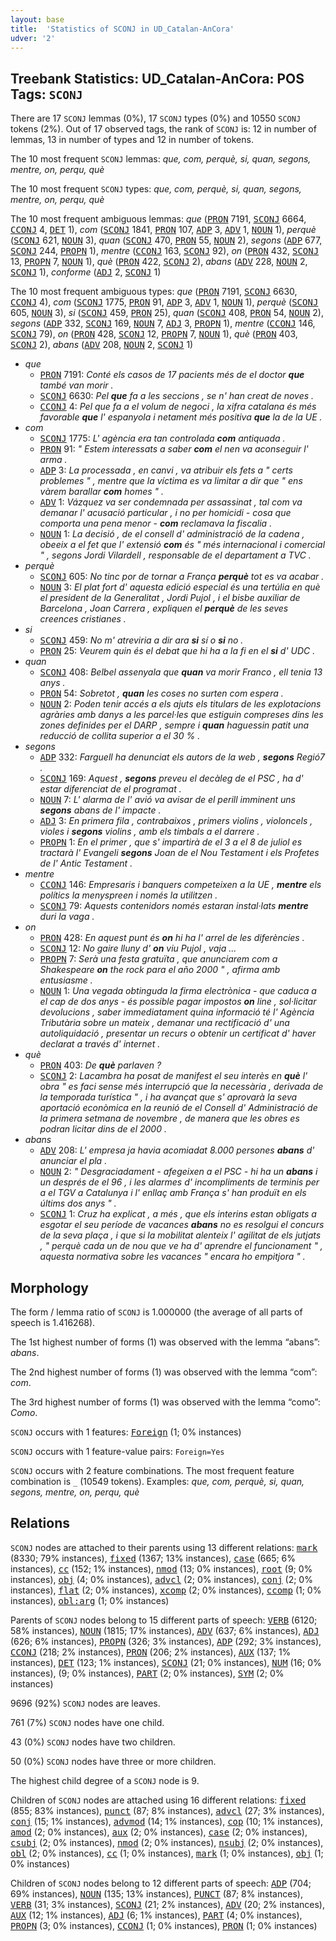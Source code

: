 ```yaml
---
layout: base
title:  'Statistics of SCONJ in UD_Catalan-AnCora'
udver: '2'
---
```


## Treebank Statistics: UD_Catalan-AnCora: POS Tags: `SCONJ`

There are 17 `SCONJ` lemmas (0%), 17 `SCONJ` types (0%) and 10550 `SCONJ` tokens (2%).
Out of 17 observed tags, the rank of `SCONJ` is: 12 in number of lemmas, 13 in number of types and 12 in number of tokens.

The 10 most frequent `SCONJ` lemmas: <em>que, com, perquè, si, quan, segons, mentre, on, perqu, què</em>

The 10 most frequent `SCONJ` types:  <em>que, com, perquè, si, quan, segons, mentre, on, perqu, què</em>

The 10 most frequent ambiguous lemmas: <em>que</em> (<tt><a href="ca_ancora-pos-PRON.html">PRON</a></tt> 7191, <tt><a href="ca_ancora-pos-SCONJ.html">SCONJ</a></tt> 6664, <tt><a href="ca_ancora-pos-CCONJ.html">CCONJ</a></tt> 4, <tt><a href="ca_ancora-pos-DET.html">DET</a></tt> 1), <em>com</em> (<tt><a href="ca_ancora-pos-SCONJ.html">SCONJ</a></tt> 1841, <tt><a href="ca_ancora-pos-PRON.html">PRON</a></tt> 107, <tt><a href="ca_ancora-pos-ADP.html">ADP</a></tt> 3, <tt><a href="ca_ancora-pos-ADV.html">ADV</a></tt> 1, <tt><a href="ca_ancora-pos-NOUN.html">NOUN</a></tt> 1), <em>perquè</em> (<tt><a href="ca_ancora-pos-SCONJ.html">SCONJ</a></tt> 621, <tt><a href="ca_ancora-pos-NOUN.html">NOUN</a></tt> 3), <em>quan</em> (<tt><a href="ca_ancora-pos-SCONJ.html">SCONJ</a></tt> 470, <tt><a href="ca_ancora-pos-PRON.html">PRON</a></tt> 55, <tt><a href="ca_ancora-pos-NOUN.html">NOUN</a></tt> 2), <em>segons</em> (<tt><a href="ca_ancora-pos-ADP.html">ADP</a></tt> 677, <tt><a href="ca_ancora-pos-SCONJ.html">SCONJ</a></tt> 244, <tt><a href="ca_ancora-pos-PROPN.html">PROPN</a></tt> 1), <em>mentre</em> (<tt><a href="ca_ancora-pos-CCONJ.html">CCONJ</a></tt> 163, <tt><a href="ca_ancora-pos-SCONJ.html">SCONJ</a></tt> 92), <em>on</em> (<tt><a href="ca_ancora-pos-PRON.html">PRON</a></tt> 432, <tt><a href="ca_ancora-pos-SCONJ.html">SCONJ</a></tt> 13, <tt><a href="ca_ancora-pos-PROPN.html">PROPN</a></tt> 7, <tt><a href="ca_ancora-pos-NOUN.html">NOUN</a></tt> 1), <em>què</em> (<tt><a href="ca_ancora-pos-PRON.html">PRON</a></tt> 422, <tt><a href="ca_ancora-pos-SCONJ.html">SCONJ</a></tt> 2), <em>abans</em> (<tt><a href="ca_ancora-pos-ADV.html">ADV</a></tt> 228, <tt><a href="ca_ancora-pos-NOUN.html">NOUN</a></tt> 2, <tt><a href="ca_ancora-pos-SCONJ.html">SCONJ</a></tt> 1), <em>conforme</em> (<tt><a href="ca_ancora-pos-ADJ.html">ADJ</a></tt> 2, <tt><a href="ca_ancora-pos-SCONJ.html">SCONJ</a></tt> 1)

The 10 most frequent ambiguous types:  <em>que</em> (<tt><a href="ca_ancora-pos-PRON.html">PRON</a></tt> 7191, <tt><a href="ca_ancora-pos-SCONJ.html">SCONJ</a></tt> 6630, <tt><a href="ca_ancora-pos-CCONJ.html">CCONJ</a></tt> 4), <em>com</em> (<tt><a href="ca_ancora-pos-SCONJ.html">SCONJ</a></tt> 1775, <tt><a href="ca_ancora-pos-PRON.html">PRON</a></tt> 91, <tt><a href="ca_ancora-pos-ADP.html">ADP</a></tt> 3, <tt><a href="ca_ancora-pos-ADV.html">ADV</a></tt> 1, <tt><a href="ca_ancora-pos-NOUN.html">NOUN</a></tt> 1), <em>perquè</em> (<tt><a href="ca_ancora-pos-SCONJ.html">SCONJ</a></tt> 605, <tt><a href="ca_ancora-pos-NOUN.html">NOUN</a></tt> 3), <em>si</em> (<tt><a href="ca_ancora-pos-SCONJ.html">SCONJ</a></tt> 459, <tt><a href="ca_ancora-pos-PRON.html">PRON</a></tt> 25), <em>quan</em> (<tt><a href="ca_ancora-pos-SCONJ.html">SCONJ</a></tt> 408, <tt><a href="ca_ancora-pos-PRON.html">PRON</a></tt> 54, <tt><a href="ca_ancora-pos-NOUN.html">NOUN</a></tt> 2), <em>segons</em> (<tt><a href="ca_ancora-pos-ADP.html">ADP</a></tt> 332, <tt><a href="ca_ancora-pos-SCONJ.html">SCONJ</a></tt> 169, <tt><a href="ca_ancora-pos-NOUN.html">NOUN</a></tt> 7, <tt><a href="ca_ancora-pos-ADJ.html">ADJ</a></tt> 3, <tt><a href="ca_ancora-pos-PROPN.html">PROPN</a></tt> 1), <em>mentre</em> (<tt><a href="ca_ancora-pos-CCONJ.html">CCONJ</a></tt> 146, <tt><a href="ca_ancora-pos-SCONJ.html">SCONJ</a></tt> 79), <em>on</em> (<tt><a href="ca_ancora-pos-PRON.html">PRON</a></tt> 428, <tt><a href="ca_ancora-pos-SCONJ.html">SCONJ</a></tt> 12, <tt><a href="ca_ancora-pos-PROPN.html">PROPN</a></tt> 7, <tt><a href="ca_ancora-pos-NOUN.html">NOUN</a></tt> 1), <em>què</em> (<tt><a href="ca_ancora-pos-PRON.html">PRON</a></tt> 403, <tt><a href="ca_ancora-pos-SCONJ.html">SCONJ</a></tt> 2), <em>abans</em> (<tt><a href="ca_ancora-pos-ADV.html">ADV</a></tt> 208, <tt><a href="ca_ancora-pos-NOUN.html">NOUN</a></tt> 2, <tt><a href="ca_ancora-pos-SCONJ.html">SCONJ</a></tt> 1)


* <em>que</em>
  * <tt><a href="ca_ancora-pos-PRON.html">PRON</a></tt> 7191: <em>Conté els casos de 17 pacients més de el doctor <b>que</b> també van morir .</em>
  * <tt><a href="ca_ancora-pos-SCONJ.html">SCONJ</a></tt> 6630: <em>Pel <b>que</b> fa a les seccions , se n' han creat de noves .</em>
  * <tt><a href="ca_ancora-pos-CCONJ.html">CCONJ</a></tt> 4: <em>Pel que fa a el volum de negoci , la xifra catalana és més favorable <b>que</b> l' espanyola i netament més positiva <b>que</b> la de la UE .</em>
* <em>com</em>
  * <tt><a href="ca_ancora-pos-SCONJ.html">SCONJ</a></tt> 1775: <em>L' agència era tan controlada <b>com</b> antiquada .</em>
  * <tt><a href="ca_ancora-pos-PRON.html">PRON</a></tt> 91: <em>" Estem interessats a saber <b>com</b> el nen va aconseguir l' arma .</em>
  * <tt><a href="ca_ancora-pos-ADP.html">ADP</a></tt> 3: <em>La processada , en canvi , va atribuir els fets a " certs problemes " , mentre que la víctima es va limitar a dir que " ens vàrem barallar <b>com</b> homes " .</em>
  * <tt><a href="ca_ancora-pos-ADV.html">ADV</a></tt> 1: <em>Vázquez va ser condemnada per assassinat , tal com va demanar l' acusació particular , i no per homicidi - cosa que comporta una pena menor - <b>com</b> reclamava la fiscalia .</em>
  * <tt><a href="ca_ancora-pos-NOUN.html">NOUN</a></tt> 1: <em>La decisió , de el consell d' administració de la cadena , obeeix a el fet que l' extensió <b>com</b> és " més internacional i comercial " , segons Jordi Vilardell , responsable de el departament a TVC .</em>
* <em>perquè</em>
  * <tt><a href="ca_ancora-pos-SCONJ.html">SCONJ</a></tt> 605: <em>No tinc por de tornar a França <b>perquè</b> tot es va acabar .</em>
  * <tt><a href="ca_ancora-pos-NOUN.html">NOUN</a></tt> 3: <em>El plat fort d' aquesta edició especial és una tertúlia en què el president de la Generalitat , Jordi Pujol , i el bisbe auxiliar de Barcelona , Joan Carrera , expliquen el <b>perquè</b> de les seves creences cristianes .</em>
* <em>si</em>
  * <tt><a href="ca_ancora-pos-SCONJ.html">SCONJ</a></tt> 459: <em>No m' atreviria a dir ara <b>si</b> sí o <b>si</b> no .</em>
  * <tt><a href="ca_ancora-pos-PRON.html">PRON</a></tt> 25: <em>Veurem quin és el debat que hi ha a la fi en el <b>si</b> d' UDC .</em>
* <em>quan</em>
  * <tt><a href="ca_ancora-pos-SCONJ.html">SCONJ</a></tt> 408: <em>Belbel assenyala que <b>quan</b> va morir Franco , ell tenia 13 anys .</em>
  * <tt><a href="ca_ancora-pos-PRON.html">PRON</a></tt> 54: <em>Sobretot , <b>quan</b> les coses no surten com espera .</em>
  * <tt><a href="ca_ancora-pos-NOUN.html">NOUN</a></tt> 2: <em>Poden tenir accés a els ajuts els titulars de les explotacions agràries amb danys a les parcel·les que estiguin compreses dins les zones definides per el DARP , sempre i <b>quan</b> haguessin patit una reducció de collita superior a el 30 % .</em>
* <em>segons</em>
  * <tt><a href="ca_ancora-pos-ADP.html">ADP</a></tt> 332: <em>Farguell ha denunciat els autors de la web , <b>segons</b> Regió7 .</em>
  * <tt><a href="ca_ancora-pos-SCONJ.html">SCONJ</a></tt> 169: <em>Aquest , <b>segons</b> preveu el decàleg de el PSC , ha d' estar diferenciat de el programat .</em>
  * <tt><a href="ca_ancora-pos-NOUN.html">NOUN</a></tt> 7: <em>L' alarma de l' avió va avisar de el perill imminent uns <b>segons</b> abans de l' impacte .</em>
  * <tt><a href="ca_ancora-pos-ADJ.html">ADJ</a></tt> 3: <em>En primera fila , contrabaixos , primers violins , violoncels , violes i <b>segons</b> violins , amb els timbals a el darrere .</em>
  * <tt><a href="ca_ancora-pos-PROPN.html">PROPN</a></tt> 1: <em>En el primer , que s' impartirà de el 3 a el 8 de juliol es tractarà l' Evangeli <b>segons</b> Joan de el Nou Testament i els Profetes de l' Antic Testament .</em>
* <em>mentre</em>
  * <tt><a href="ca_ancora-pos-CCONJ.html">CCONJ</a></tt> 146: <em>Empresaris i banquers competeixen a la UE , <b>mentre</b> els polítics la menyspreen i només la utilitzen .</em>
  * <tt><a href="ca_ancora-pos-SCONJ.html">SCONJ</a></tt> 79: <em>Aquests contenidors només estaran instal·lats <b>mentre</b> duri la vaga .</em>
* <em>on</em>
  * <tt><a href="ca_ancora-pos-PRON.html">PRON</a></tt> 428: <em>En aquest punt és <b>on</b> hi ha l' arrel de les diferències .</em>
  * <tt><a href="ca_ancora-pos-SCONJ.html">SCONJ</a></tt> 12: <em>No gaire lluny d' <b>on</b> viu Pujol , vaja ...</em>
  * <tt><a href="ca_ancora-pos-PROPN.html">PROPN</a></tt> 7: <em>Serà una festa gratuïta , que anunciarem com a Shakespeare <b>on</b> the rock para el año 2000 " , afirma amb entusiasme .</em>
  * <tt><a href="ca_ancora-pos-NOUN.html">NOUN</a></tt> 1: <em>Una vegada obtinguda la firma electrònica - que caduca a el cap de dos anys - és possible pagar impostos <b>on</b> line , sol·licitar devolucions , saber immediatament quina informació té l' Agència Tributària sobre un mateix , demanar una rectificació d' una autoliquidació , presentar un recurs o obtenir un certificat d' haver declarat a través d' internet .</em>
* <em>què</em>
  * <tt><a href="ca_ancora-pos-PRON.html">PRON</a></tt> 403: <em>De <b>què</b> parlaven ?</em>
  * <tt><a href="ca_ancora-pos-SCONJ.html">SCONJ</a></tt> 2: <em>Lacambra ha posat de manifest el seu interès en <b>què</b> l' obra " es faci sense més interrupció que la necessària , derivada de la temporada turística " , i ha avançat que s' aprovarà la seva aportació econòmica en la reunió de el Consell d' Administració de la primera setmana de novembre , de manera que les obres es podran licitar dins de el 2000 .</em>
* <em>abans</em>
  * <tt><a href="ca_ancora-pos-ADV.html">ADV</a></tt> 208: <em>L' empresa ja havia acomiadat 8.000 persones <b>abans</b> d' anunciar el pla .</em>
  * <tt><a href="ca_ancora-pos-NOUN.html">NOUN</a></tt> 2: <em>" Desgraciadament - afegeixen a el PSC - hi ha un <b>abans</b> i un després de el 96 , i les alarmes d' incompliments de terminis per a el TGV a Catalunya i l' enllaç amb França s' han produït en els últims dos anys " .</em>
  * <tt><a href="ca_ancora-pos-SCONJ.html">SCONJ</a></tt> 1: <em>Cruz ha explicat , a més , que els interins estan obligats a esgotar el seu període de vacances <b>abans</b> no es resolgui el concurs de la seva plaça , i que si la mobilitat alenteix l' agilitat de els jutjats , " perquè cada un de nou que ve ha d' aprendre el funcionament " , aquesta normativa sobre les vacances " encara ho empitjora " .</em>

## Morphology

The form / lemma ratio of `SCONJ` is 1.000000 (the average of all parts of speech is 1.416268).

The 1st highest number of forms (1) was observed with the lemma “abans”: <em>abans</em>.

The 2nd highest number of forms (1) was observed with the lemma “com”: <em>com</em>.

The 3rd highest number of forms (1) was observed with the lemma “como”: <em>Como</em>.

`SCONJ` occurs with 1 features: <tt><a href="ca_ancora-feat-Foreign.html">Foreign</a></tt> (1; 0% instances)

`SCONJ` occurs with 1 feature-value pairs: `Foreign=Yes`

`SCONJ` occurs with 2 feature combinations.
The most frequent feature combination is `_` (10549 tokens).
Examples: <em>que, com, perquè, si, quan, segons, mentre, on, perqu, què</em>


## Relations

`SCONJ` nodes are attached to their parents using 13 different relations: <tt><a href="ca_ancora-dep-mark.html">mark</a></tt> (8330; 79% instances), <tt><a href="ca_ancora-dep-fixed.html">fixed</a></tt> (1367; 13% instances), <tt><a href="ca_ancora-dep-case.html">case</a></tt> (665; 6% instances), <tt><a href="ca_ancora-dep-cc.html">cc</a></tt> (152; 1% instances), <tt><a href="ca_ancora-dep-nmod.html">nmod</a></tt> (13; 0% instances), <tt><a href="ca_ancora-dep-root.html">root</a></tt> (9; 0% instances), <tt><a href="ca_ancora-dep-obj.html">obj</a></tt> (4; 0% instances), <tt><a href="ca_ancora-dep-advcl.html">advcl</a></tt> (2; 0% instances), <tt><a href="ca_ancora-dep-conj.html">conj</a></tt> (2; 0% instances), <tt><a href="ca_ancora-dep-flat.html">flat</a></tt> (2; 0% instances), <tt><a href="ca_ancora-dep-xcomp.html">xcomp</a></tt> (2; 0% instances), <tt><a href="ca_ancora-dep-ccomp.html">ccomp</a></tt> (1; 0% instances), <tt><a href="ca_ancora-dep-obl-arg.html">obl:arg</a></tt> (1; 0% instances)

Parents of `SCONJ` nodes belong to 15 different parts of speech: <tt><a href="ca_ancora-pos-VERB.html">VERB</a></tt> (6120; 58% instances), <tt><a href="ca_ancora-pos-NOUN.html">NOUN</a></tt> (1815; 17% instances), <tt><a href="ca_ancora-pos-ADV.html">ADV</a></tt> (637; 6% instances), <tt><a href="ca_ancora-pos-ADJ.html">ADJ</a></tt> (626; 6% instances), <tt><a href="ca_ancora-pos-PROPN.html">PROPN</a></tt> (326; 3% instances), <tt><a href="ca_ancora-pos-ADP.html">ADP</a></tt> (292; 3% instances), <tt><a href="ca_ancora-pos-CCONJ.html">CCONJ</a></tt> (218; 2% instances), <tt><a href="ca_ancora-pos-PRON.html">PRON</a></tt> (206; 2% instances), <tt><a href="ca_ancora-pos-AUX.html">AUX</a></tt> (137; 1% instances), <tt><a href="ca_ancora-pos-DET.html">DET</a></tt> (123; 1% instances), <tt><a href="ca_ancora-pos-SCONJ.html">SCONJ</a></tt> (21; 0% instances), <tt><a href="ca_ancora-pos-NUM.html">NUM</a></tt> (16; 0% instances),  (9; 0% instances), <tt><a href="ca_ancora-pos-PART.html">PART</a></tt> (2; 0% instances), <tt><a href="ca_ancora-pos-SYM.html">SYM</a></tt> (2; 0% instances)

9696 (92%) `SCONJ` nodes are leaves.

761 (7%) `SCONJ` nodes have one child.

43 (0%) `SCONJ` nodes have two children.

50 (0%) `SCONJ` nodes have three or more children.

The highest child degree of a `SCONJ` node is 9.

Children of `SCONJ` nodes are attached using 16 different relations: <tt><a href="ca_ancora-dep-fixed.html">fixed</a></tt> (855; 83% instances), <tt><a href="ca_ancora-dep-punct.html">punct</a></tt> (87; 8% instances), <tt><a href="ca_ancora-dep-advcl.html">advcl</a></tt> (27; 3% instances), <tt><a href="ca_ancora-dep-conj.html">conj</a></tt> (15; 1% instances), <tt><a href="ca_ancora-dep-advmod.html">advmod</a></tt> (14; 1% instances), <tt><a href="ca_ancora-dep-cop.html">cop</a></tt> (10; 1% instances), <tt><a href="ca_ancora-dep-amod.html">amod</a></tt> (2; 0% instances), <tt><a href="ca_ancora-dep-aux.html">aux</a></tt> (2; 0% instances), <tt><a href="ca_ancora-dep-case.html">case</a></tt> (2; 0% instances), <tt><a href="ca_ancora-dep-csubj.html">csubj</a></tt> (2; 0% instances), <tt><a href="ca_ancora-dep-nmod.html">nmod</a></tt> (2; 0% instances), <tt><a href="ca_ancora-dep-nsubj.html">nsubj</a></tt> (2; 0% instances), <tt><a href="ca_ancora-dep-obl.html">obl</a></tt> (2; 0% instances), <tt><a href="ca_ancora-dep-cc.html">cc</a></tt> (1; 0% instances), <tt><a href="ca_ancora-dep-mark.html">mark</a></tt> (1; 0% instances), <tt><a href="ca_ancora-dep-obj.html">obj</a></tt> (1; 0% instances)

Children of `SCONJ` nodes belong to 12 different parts of speech: <tt><a href="ca_ancora-pos-ADP.html">ADP</a></tt> (704; 69% instances), <tt><a href="ca_ancora-pos-NOUN.html">NOUN</a></tt> (135; 13% instances), <tt><a href="ca_ancora-pos-PUNCT.html">PUNCT</a></tt> (87; 8% instances), <tt><a href="ca_ancora-pos-VERB.html">VERB</a></tt> (31; 3% instances), <tt><a href="ca_ancora-pos-SCONJ.html">SCONJ</a></tt> (21; 2% instances), <tt><a href="ca_ancora-pos-ADV.html">ADV</a></tt> (20; 2% instances), <tt><a href="ca_ancora-pos-AUX.html">AUX</a></tt> (12; 1% instances), <tt><a href="ca_ancora-pos-ADJ.html">ADJ</a></tt> (6; 1% instances), <tt><a href="ca_ancora-pos-PART.html">PART</a></tt> (4; 0% instances), <tt><a href="ca_ancora-pos-PROPN.html">PROPN</a></tt> (3; 0% instances), <tt><a href="ca_ancora-pos-CCONJ.html">CCONJ</a></tt> (1; 0% instances), <tt><a href="ca_ancora-pos-PRON.html">PRON</a></tt> (1; 0% instances)

